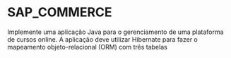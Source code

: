 # SAP_COMMERCE
Implemente uma aplicação Java para o gerenciamento de uma plataforma de cursos online. A aplicação deve utilizar Hibernate para fazer o mapeamento objeto-relacional (ORM) com três tabelas
